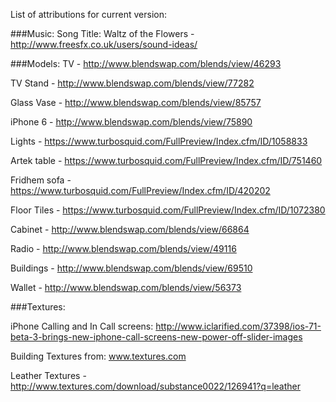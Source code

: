 List of attributions for current version:

###Music:
Song Title: Waltz of the Flowers - http://www.freesfx.co.uk/users/sound-ideas/

###Models:
TV - http://www.blendswap.com/blends/view/46293

TV Stand - http://www.blendswap.com/blends/view/77282

Glass Vase - http://www.blendswap.com/blends/view/85757

iPhone 6 - http://www.blendswap.com/blends/view/75890

Lights - https://www.turbosquid.com/FullPreview/Index.cfm/ID/1058833

Artek table - https://www.turbosquid.com/FullPreview/Index.cfm/ID/751460

Fridhem sofa - https://www.turbosquid.com/FullPreview/Index.cfm/ID/420202

Floor Tiles - https://www.turbosquid.com/FullPreview/Index.cfm/ID/1072380

Cabinet - http://www.blendswap.com/blends/view/66864

Radio - http://www.blendswap.com/blends/view/49116

Buildings - http://www.blendswap.com/blends/view/69510

Wallet - http://www.blendswap.com/blends/view/56373

###Textures:

iPhone Calling and In Call screens: http://www.iclarified.com/37398/ios-71-beta-3-brings-new-iphone-call-screens-new-power-off-slider-images

Building Textures from: www.textures.com

Leather Textures - http://www.textures.com/download/substance0022/126941?q=leather

